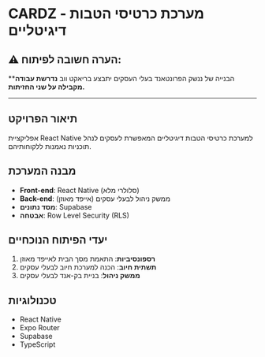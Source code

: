 # CARDZ - מערכת כרטיסי הטבות דיגיטליים

## **⚠️ הערה חשובה לפיתוח:**
**הבנייה של ננשק הפרונטאנד בעלי העסקים יתבצע בריאקט ווב 
**נדרשת עבודה מקבילה על שני החזיתות.**

---

## תיאור הפרויקט
אפליקציית React Native למערכת כרטיסי הטבות דיגיטליים המאפשרת לעסקים לנהל תוכניות נאמנות ללקוחותיהם.

## מבנה המערכת
- **Front-end**: React Native (סלולרי מלא)
- **Back-end**: ממשק ניהול לבעלי עסקים (אייפד מאוזן)
- **מסד נתונים**: Supabase
- **אבטחה**: Row Level Security (RLS)

## יעדי הפיתוח הנוכחיים
1. **רספונסיביות**: התאמת מסך הבית לאייפד מאוזן
2. **תשתית חיוב**: הכנה למערכת חיוב לבעלי עסקים
3. **ממשק ניהול**: בניית בק-אנד לבעלי עסקים

## טכנולוגיות
- React Native
- Expo Router
- Supabase
- TypeScript
